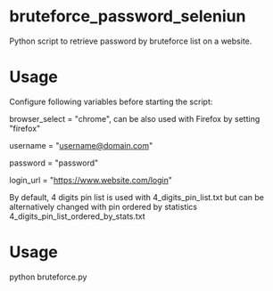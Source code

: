 # bruteforce_password_seleniun
Python script to retrieve password by bruteforce list on a website.

# Usage

Configure following variables before starting the script:

browser_select = "chrome", can be also used with Firefox by setting "firefox"

username = "username@domain.com"

password = "password"

login_url = "https://www.website.com/login"

By default, 4 digits pin list is used with 4_digits_pin_list.txt but can be alternatively changed with pin ordered by statistics 4_digits_pin_list_ordered_by_stats.txt

# Usage
python bruteforce.py
